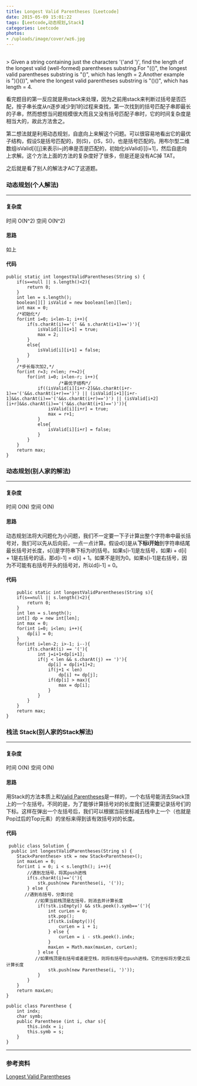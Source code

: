 ```yaml
---
title: Longest Valid Parentheses [Leetcode]
date: 2015-05-09 15:01:22
tags: [Leetcode,动态规划,Stack]
categories: Leetcode
photos: 
- /uploads/image/cover/wz6.jpg
---
```

<br/>
> Given a string containing just the characters '('and ')', find the length of the longest valid (well-formed) parentheses substring.For "(()", the longest valid parentheses substring is "()", which has length = 2.Another example is ")()())", where the longest valid parentheses substring is "()()", which has length = 4.

看完题目的第一反应就是用stack来处理，因为之前用stack来判断过括号是否匹配，按子串长度从n逐步减少到1的过程来查找，第一次找到的括号匹配子串即最长的子串，然而想想当问题规模很大而且又没有括号匹配子串时，它的时间复杂度是相当大的，故此方法舍之。

第二想法就是利用动态规划，自底向上来解这个问题。可以很容易地看出它的最优子结构，假设S是括号匹配的，则(S)，()S，S()，也是括号匹配的。用布尔型二维数组isValid[i][j]来表示i~j的串是否是匹配的，初始化isValid[i][i+1]，然后自底向上求解。这个方法上面的方法的复杂度好了很多，但是还是没有AC掉 TAT。

之后就是看了别人的解法才AC了这道题。



### 动态规划(个人解法)
---
#### 复杂度
时间 O(N^2) 空间 O(N^2)
#### 思路
如上
#### 代码

    public static int longestValidParentheses(String s) {
		if(s==null || s.length()<2){
			return 0;
		}
		int len = s.length();
        boolean[][] isValid = new boolean[len][len];
        int max = 0;
        /*初始化*/
        for(int i=0; i<len-1; i++){
        	if(s.charAt(i)=='(' && s.charAt(i+1)==')'){
        		isValid[i][i+1] = true;
        		max = 2;
        	}
        	else{
        		isValid[i][i+1] = false;
        	}
        }
        /*步长每次加2,*/
        for(int r=3; r<len; r+=2){
        	for(int i=0; i<len-r; i++){
                        /*最优子结构*/
        		if((isValid[i][i+r-2]&&s.charAt(i+r-1)=='('&&s.charAt(i+r)==')') || (isValid[i+1][i+r-1]&&s.charAt(i)=='('&&s.charAt(i+r)==')') || (isValid[i+2][i+r]&&s.charAt(i)=='('&&s.charAt(i+1)==')')){
        			isValid[i][i+r] = true;
        			max = r+1;
        		}
        		else{
        			isValid[i][i+r] = false;
        		}
        	}
        }
        return max;
    }

### 动态规划(别人家的解法)
---
#### 复杂度
时间 O(N) 空间 O(N)
#### 思路
动态规划法将大问题化为小问题，我们不一定要一下子计算出整个字符串中最长括号对，我们可以先从后向前，一点一点计算。假设d[i]是从<strong>下标i开始</strong>到字符串结尾最长括号对长度，s[i]是字符串下标为i的括号。如果s[i-1]是左括号，如果i + d[i] + 1是右括号的话，那d[i-1] = d[i] + 1。如果不是则为0。如果s[i-1]是右括号，因为不可能有右括号开头的括号对，所以d[i-1] = 0。
#### 代码

        public static int longestValidParentheses(String s){
		if(s==null || s.length()<2){
			return 0;
		}
		int len = s.length();
		int[] dp = new int[len];
		int max = 0;
		for(int i=0; i<len; i++){
			dp[i] = 0;
		}
		for(int i=len-2; i>-1; i--){
			if(s.charAt(i) == '('){
				int j=i+1+dp[i+1];
				if(j < len && s.charAt(j) == ')'){
					dp[i] = dp[i+1]+2;
					if(j+1 < len)
						dp[i] += dp[j];
					if(dp[i] > max){
						max = dp[i];
					}
				}
			}
		}
		return max;
	}

### 栈法 Stack(别人家的Stack解法)
---
#### 复杂度
时间 O(N) 空间 O(N)
#### 思路
用Stack的方法本质上和[Valid Parentheses](http://segmentfault.com/a/1190000003481208)是一样的，一个右括号能消去Stack顶上的一个左括号。不同的是，为了能够计算括号对的长度我们还需要记录括号们的下标。这样在弹出一个左括号后，我们可以根据当前坐标减去栈中上一个（也就是Pop过后的Top元素）的坐标来得到该有效括号对的长度。
#### 代码
     public class Solution {
      public int longestValidParentheses(String s) {
        Stack<Parenthese> stk = new Stack<Parenthese>();
        int maxLen = 0;
        for(int i = 0; i < s.length(); i++){
            //遇到左括号，将其push进栈
            if(s.charAt(i)=='('){
                stk.push(new Parenthese(i, '('));
            } else {
           //遇到右括号，分类讨论
               //如果当前栈顶是左括号，则消去并计算长度
                if(!stk.isEmpty() && stk.peek().symb=='('){
                    int curLen = 0;
                    stk.pop();
                    if(stk.isEmpty()){
                        curLen = i + 1;
                    } else {
                        curLen = i - stk.peek().indx;
                    }
                    maxLen = Math.max(maxLen, curLen);
                } else {
               //如果栈顶是右括号或者是空栈，则将右括号也push进栈，它的坐标将方便之后计算长度
                    stk.push(new Parenthese(i, ')'));
                }
            }
        }
        return maxLen;
    }
    
    public class Parenthese {
        int indx;
        char symb;
        public Parenthese (int i, char s){
            this.indx = i;
            this.symb = s;
        }
    }

----
### 参考资料
[Longest Valid Parentheses](https://segmentfault.com/a/1190000003481194)